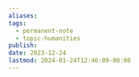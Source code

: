 ```yaml
---
aliases: 
tags:
  - permanent-note
  - topic-humanities
publish: 
date: 2023-12-24
lastmod: 2024-01-24T12:46:09-08:00
---
```

